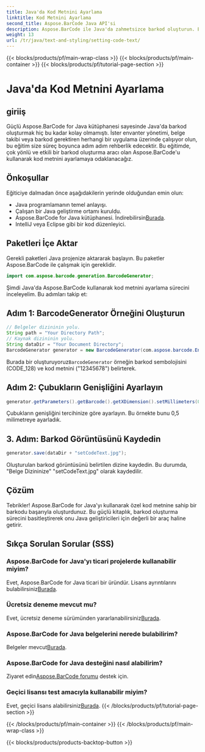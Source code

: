 ```yaml
---
title: Java'da Kod Metnini Ayarlama
linktitle: Kod Metnini Ayarlama
second_title: Aspose.BarCode Java API'si
description: Aspose.BarCode ile Java'da zahmetsizce barkod oluşturun. Etkili kod metni özelleştirmesi için adım adım kılavuzumuzu izleyin.
weight: 13
url: /tr/java/text-and-styling/setting-code-text/
---
```


{{< blocks/products/pf/main-wrap-class >}}
{{< blocks/products/pf/main-container >}}
{{< blocks/products/pf/tutorial-page-section >}}

# Java'da Kod Metnini Ayarlama


## giriiş

Güçlü Aspose.BarCode for Java kütüphanesi sayesinde Java'da barkod oluşturmak hiç bu kadar kolay olmamıştı. İster envanter yönetimi, belge takibi veya barkod gerektiren herhangi bir uygulama üzerinde çalışıyor olun, bu eğitim size süreç boyunca adım adım rehberlik edecektir. Bu eğitimde, çok yönlü ve etkili bir barkod oluşturma aracı olan Aspose.BarCode'u kullanarak kod metnini ayarlamaya odaklanacağız.

## Önkoşullar

Eğiticiye dalmadan önce aşağıdakilerin yerinde olduğundan emin olun:

- Java programlamanın temel anlayışı.
- Çalışan bir Java geliştirme ortamı kuruldu.
-  Aspose.BarCode for Java kütüphanesi. İndirebilirsin[Burada](https://releases.aspose.com/barcode/java/).
- IntelliJ veya Eclipse gibi bir kod düzenleyici.

## Paketleri İçe Aktar

Gerekli paketleri Java projenize aktararak başlayın. Bu paketler Aspose.BarCode ile çalışmak için gereklidir.

```java
import com.aspose.barcode.generation.BarcodeGenerator;

```

Şimdi Java'da Aspose.BarCode kullanarak kod metnini ayarlama sürecini inceleyelim. Bu adımları takip et:

## Adım 1: BarcodeGenerator Örneğini Oluşturun

```java
// Belgeler dizininin yolu.
String path = "Your Directory Path";
// Kaynak dizininin yolu.
String dataDir = "Your Document Directory";
BarcodeGenerator generator = new BarcodeGenerator(com.aspose.barcode.EncodeTypes.CODE_128, "12345678");
```

 Burada bir oluşturuyoruz`BarcodeGenerator` örneğin barkod sembolojisini (CODE_128) ve kod metnini ("12345678") belirterek.

## Adım 2: Çubukların Genişliğini Ayarlayın

```java
generator.getParameters().getBarcode().getXDimension().setMillimeters(0.5f);
```

Çubukların genişliğini tercihinize göre ayarlayın. Bu örnekte bunu 0,5 milimetreye ayarladık.

## 3. Adım: Barkod Görüntüsünü Kaydedin

```java
generator.save(dataDir + "setCodeText.jpg");
```

Oluşturulan barkod görüntüsünü belirtilen dizine kaydedin. Bu durumda, "Belge Dizininize" "setCodeText.jpg" olarak kaydedilir.

## Çözüm

Tebrikler! Aspose.BarCode for Java'yı kullanarak özel kod metnine sahip bir barkodu başarıyla oluşturdunuz. Bu güçlü kitaplık, barkod oluşturma sürecini basitleştirerek onu Java geliştiricileri için değerli bir araç haline getirir.

## Sıkça Sorulan Sorular (SSS)

### Aspose.BarCode for Java'yı ticari projelerde kullanabilir miyim?
 Evet, Aspose.BarCode for Java ticari bir üründür. Lisans ayrıntılarını bulabilirsiniz[Burada](https://purchase.aspose.com/buy).

### Ücretsiz deneme mevcut mu?
 Evet, ücretsiz deneme sürümünden yararlanabilirsiniz[Burada](https://releases.aspose.com/).

### Aspose.BarCode for Java belgelerini nerede bulabilirim?
 Belgeler mevcut[Burada](https://reference.aspose.com/barcode/java/).

### Aspose.BarCode for Java desteğini nasıl alabilirim?
 Ziyaret edin[Aspose.BarCode forumu](https://forum.aspose.com/c/barcode/13) destek için.

### Geçici lisansı test amacıyla kullanabilir miyim?
 Evet, geçici lisans alabilirsiniz[Burada](https://purchase.aspose.com/temporary-license/).
{{< /blocks/products/pf/tutorial-page-section >}}

{{< /blocks/products/pf/main-container >}}
{{< /blocks/products/pf/main-wrap-class >}}

{{< blocks/products/products-backtop-button >}}
